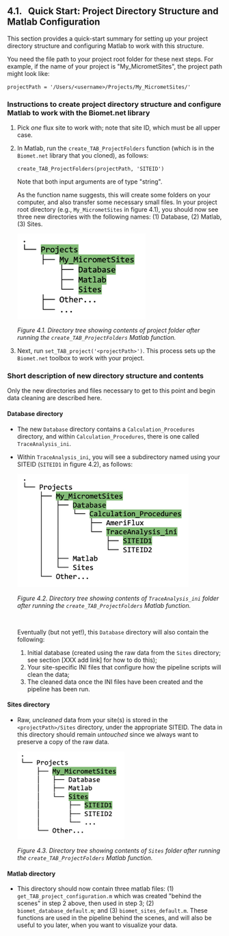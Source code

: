 ## 4.1. &nbsp; Quick Start: Project Directory Structure and Matlab Configuration

This section provides a quick-start summary for setting up your project directory structure and configuring Matlab to work with this structure. <!-- For a more detailed description of these steps see sections 4.2 and 4.3. -->

You need the file path to your project root folder for these next steps. For example, if the name of your project is "My_MicrometSites", the project path might look like: 
```
projectPath = '/Users/<username>/Projects/My_MicrometSites/'
```

### Instructions to create project directory structure and configure Matlab to work with the Biomet.net library

1. Pick *one* flux site to work with; note that site ID, which must be all upper case.

2. In Matlab, run the `create_TAB_ProjectFolders` function (which is in the `Biomet.net` library that you cloned), as follows:
    ```
    create_TAB_ProjectFolders(projectPath, 'SITEID')    
    ```
    Note that both input arguments are of type "string".

    As the function name suggests, this will create some folders on your computer, and also transfer some necessary small files. In your project root directory (e.g., `My_MicrometSites` in figure 4.1), you should now see three new directories with the following names: (1) Database, (2) Matlab, (3) Sites. 

    <img src="images/directory_trees/DirectoryTree1_short.jpg" alt="DirectoryTree:ProjectDirectory&Subdirectories" width="300"/>
    
    *Figure 4.1. Directory tree showing contents of project folder after running the `create_TAB_ProjectFolders` Matlab function.* 

3. Next, run `set_TAB_project('<projectPath>')`. This process sets up the `Biomet.net` toolbox to work with your project. 

### Short description of new directory structure and contents

Only the new directories and files necessary to get to this point and begin data cleaning are described here. <!-- For the long description see section 4.2 [xxx link].-->

#### Database directory
* The new `Database` directory contains a `Calculation_Procedures` directory, and within `Calculation_Procedures`, there is one called `TraceAnalysis_ini`. 

* Within `TraceAnalysis_ini`, you will see a subdirectory named using your SITEID (`SITEID1` in figure 4.2), as follows:

    <img src="images/directory_trees/DirectoryTree2b_short.jpg" alt="DirectoryTree:DatabaseDirectory&Subdirectories" width="400"/>
    
    *Figure 4.2. Directory tree showing contents of `TraceAnalysis_ini` folder after running the `create_TAB_ProjectFolders` Matlab function.* 

    <br>

    Eventually (but not yet!), this `Database` directory will also contain the following:
    1. Initial database (created using the raw data from the `Sites` directory; see section [XXX add link] for how to do this);
    2. Your site-specific INI files that configure how the pipeline scripts will clean the data;
    3. The cleaned data once the INI files have been created and the pipeline has been run.


#### Sites directory
* Raw, *uncleaned* data from your site(s) is stored in the `<projectPath>/Sites` directory, under the appropriate SITEID. The data in this directory should remain *untouched* since we always want to preserve a copy of the raw data. 

    <img src="images/directory_trees/DirectoryTree3.jpg" alt="DirectoryTree:SitesDatabaseDirectory&Subdirectories" width="250"/>

    *Figure 4.3. Directory tree showing contents of `Sites` folder after running the `create_TAB_ProjectFolders` Matlab function.* 

#### Matlab directory
* This directory should now contain three matlab files: (1) `get_TAB_project_configuration.m` which was created "behind the scenes" in step 2 above, then used in step 3; (2) `biomet_database_default.m`; and (3) `biomet_sites_default.m`. These functions are used in the pipeline behind the scenes, and will also be useful to you later, when you want to visualize your data.


